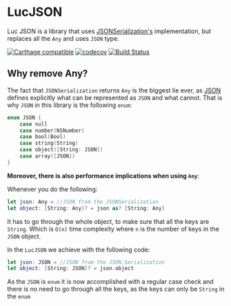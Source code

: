 # LucJSON
Luc JSON is a library that uses [JSONSerialization's](https://github.com/apple/swift-corelibs-foundation/blob/master/Foundation/NSJSONSerialization.swift) implementation, but replaces all the `Any` and uses `JSON` type.

[![Carthage compatible](https://img.shields.io/badge/Carthage-compatible-4BC51D.svg?style=flat)](https://github.com/Carthage/Carthage) 
[![codecov](https://codecov.io/gh/alickbass/LucJSON/branch/master/graph/badge.svg)](https://codecov.io/gh/alickbass/LucJSON)
[![Build Status](https://travis-ci.org/alickbass/LucJSON.svg?branch=master)](https://travis-ci.org/alickbass/LucJSON)

## Why remove Any?

The fact that `JSONSerialization` returns `Any` is the biggest lie ever, as [JSON](http://www.json.org) defines explicitly what can be represented as `JSON` and what cannot. That is why `JSON` in this library is the following `enum`:

```swift
enum JSON {
    case null
    case number(NSNumber)
    case bool(Bool)
    case string(String)
    case object([String: JSON])
    case array([JSON])
}
```

**Moreover, there is also performance implications when using `Any`**:

Whenever you do the following:

```swift
let json: Any = //JSON from the JSONSerialization
let object: [String: Any]? = json as? [String: Any]
```

It has to go through the whole object, to make sure that all the keys are `String`. Which is `O(n)` time complexity where `n` is the number of keys in the `JSON` object.

In the `LucJSON` we achieve with the following code:

```swift
let json: JSON = //JSON from the JSON.Serialization
let object: [String: JSON]? = json.object
```

As the `JSON` is `enum` it is now accomplished with a regular case check and there is no need to go through all the keys, as the keys can only be `String` in the `enum`
